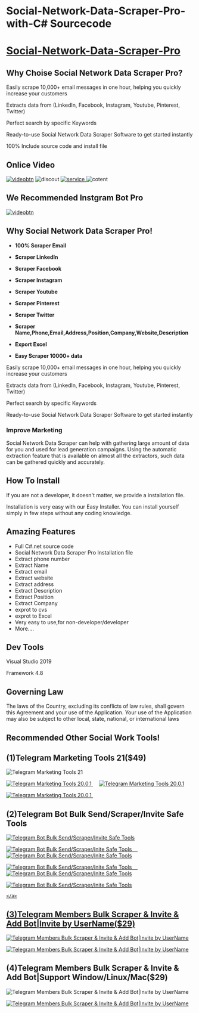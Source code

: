 # Social-Network-Data-Scraper-Pro-with-C# Sourcecode
# <a href="Social Network Data Scraper Pro" rel="_blank"> Social-Network-Data-Scraper-Pro</a>
    
<h2><strong> Why Choise Social Network Data Scraper Pro?</strong></h2>
<p>Easily scrape 10,000+ email messages in one hour, helping you quickly increase your customers</p>
<p>Extracts data from (LinkedIn, Facebook, Instagram, Youtube, Pinterest, Twitter)</p>
<p>Perfect search by specific Keywords</p>
<p>Ready-to-use Social Network Data Scraper Software to get started instantly</p>
<p>100% Include source code and install file</p>


<h2><strong> Onlice Video</strong></h2>
<a href="https://youtu.be/VzaR4KlD-Ps" rel="nofollow"><img src="https://i.ibb.co/pjm9K3d/videobtn1.jpg" alt="videobtn"></a>


<img src="https://i.ibb.co/4FRmJNN/discout.jpg" alt="discout" border="0">
 <a href="https://wa.me/85265898516" rel="nofollow">
      <img src="https://i.ibb.co/F7XbH42/service.jpg" alt="service" border="0">
    </a>
<img src="https://i.ibb.co/Rj5VPHz/cotent.jpg" alt="cotent" border="0">
<h2><strong> We Recommended  Instgram Bot Pro</strong></h2>
<p>
    <a href="https://youtu.be/2RUZwScXVxk" rel="nofollow">
        <img src="https://i.ibb.co/pjm9K3d/videobtn1.jpg" alt="videobtn">
    </a>  
</p>

<h2><strong> Why Social Network Data Scraper Pro!</strong></h2>
<ul>
       <li><p><strong>100% Scraper Email</strong></p></li>
       <li><p><strong>Scraper LinkedIn</strong></p></li>
	   <li><p><strong>Scraper Facebook</strong></p></li>
	   <li><p><strong>Scraper Instagram</strong></p></li>
	   <li><p><strong>Scraper Youtube</strong></p></li>
	   <li><p><strong>Scraper Pinterest</strong></p></li>
	   <li><p><strong>Scraper Twitter</strong></p></li>
	   <li><p><strong>Scraper Name,Phone,Email,Address,Position,Company,Website,Description</strong></p></li>
	   <li><p><strong>Export Excel</strong></p></li>
	    <li><p><strong>Easy Scraper 10000+ data</strong></p></li>
</ul>
<p>Easily scrape 10,000+ email messages in one hour, helping you quickly increase your customers</p>
<p>Extracts data from (LinkedIn, Facebook, Instagram, Youtube, Pinterest, Twitter)</p>
<p>Perfect search by specific Keywords</p>
<p>Ready-to-use Social Network Data Scraper Software to get started instantly</p>


<h3>Improve Marketing</h3>
<p>Social Network Data Scraper can help with gathering large amount of data for you and used for lead generation campaigns. 
Using the automatic extraction feature that is available on almost all the extractors, such data can be gathered quickly and accurately. </p> 


<h2><strong> How To Install</strong></h2>
<p>If you are not a developer, it doesn't matter, we provide a installation file.</p>
<p>Installation is very easy with our Easy Installer. You can install yourself simply 
in few steps without any coding knowledge.</p>



<h2><strong>Amazing Features</strong></h2>
<ul>
    <li>Full C#.net source code</li>
	<li>Social Network Data Scraper Pro Installation file</li>
    <li>Extract phone number</li>
	<li>Extract Name</li>
	<li>Extract email</li>
	<li>Extract website</li>
	<li>Extract address</li>
	<li>Extract Description</li>
	<li>Extract Position</li>
	<li>Extract Company</li>
    <li>exprot to cvs</li>
	<li>exprot to Excel</li>
	<li>Very easy to use,for non-developer/developer</li>
    <li>More....</li>
</ul>

<h2><strong>Dev Tools</strong></h2>
<p>Visual Studio 2019  </p>
<p>Framework 4.8</p>

<h2><strong>Governing Law</strong></h2>
<p>The laws of the Country, excluding its conflicts of law rules, shall govern this Agreement and your use of the Application.
 Your use of the Application may also be subject to other local, state, national, or international laws</p>

 
 <h2><strong>Recommended Other  Social Work Tools!</strong></h2>
 
 <h2><strong>(1)Telegram Marketing Tools 21($49)</strong></h2>
 <img src="https://i.ibb.co/X7CWRtB/Inline-Preview-tgtools.jpg" alt="Telegram Marketing Tools 21" border="0">
 <p>
    <a href="https://youtu.be/M6m1XmiZJmo" rel="nofollow">
        <img src="https://i.ibb.co/pjm9K3d/videobtn1.jpg" alt="Telegram Marketing Tools 20.0.1">
    </a>
	 &nbsp;&nbsp;&nbsp;
	 <a href="https://youtu.be/Vext9PI5Djo" rel="nofollow">
        <img src="https://i.ibb.co/60wdmz7/videobtn2.jpg" alt="Telegram Marketing Tools 20.0.1">
    </a>
</p>
<p>
    <a href="https://youtu.be/HLTue-7uqpI" rel="nofollow">
		<img src="https://i.ibb.co/HpcDyNm/videobtnnew.png" alt="Telegram Marketing Tools 20.0.1" >
    </a>
	 &nbsp;&nbsp;&nbsp;
	
</p>
 
 <h2><strong>(2)Telegram Bot Bulk Send/Scraper/Invite Safe Tools</strong></h2>

 <a href="https://codecanyon.net/item/telegram-bot-tools/33859570" rel="nofollow">
	<img src="https://i.ibb.co/dbjypL4/tgsafetools.jpg" alt="Telegram Bot Bulk Send/Scraper/Invite Safe Tools" border="0">
 </a>
 
<p>
    <a href="https://youtu.be/C8mB64XXYWA" rel="nofollow">
        <img src="https://i.ibb.co/h2gs8SX/videobtn.png" alt="Telegram Bot Bulk Send/Scraper/Inite Safe Tools">
		 &nbsp;&nbsp;&nbsp;
    </a>
	 <a href="https://youtu.be/bCDTIUU96rI" rel="nofollow">
      <img src="https://i.ibb.co/GWkc9L4/sendbtn1.png" alt="Telegram Bot Bulk Send/Scraper/Inite Safe Tools" border="0">
    </a>
</p>
<p>
    <a href="https://youtu.be/_yz-g1tYstE" rel="nofollow">
      <img src="https://i.ibb.co/q7xxG4b/sendbtn2.png" alt="Telegram Bot Bulk Send/Scraper/Inite Safe Tools" border="0">
		 &nbsp;&nbsp;&nbsp;
    </a>
	 <a href="https://youtu.be/LSRY0l4CG-o" rel="nofollow">
     <img src="https://i.ibb.co/zNdDM1t/sendbtn3.png" alt="Telegram Bot Bulk Send/Scraper/Inite Safe Tools" border="0">
    </a>
</p> 
<p>
    <a href="https://youtu.be/bnyrtugD7t0" rel="nofollow">
    <img src="https://i.ibb.co/j89KCGy/sendbtn4.png" alt="Telegram Bot Bulk Send/Scraper/Inite Safe Tools" border="0">
	 
    </a>
</p>


<h2><strong>(3)Telegram Members Bulk Scraper & Invite & Add Bot|Invite by UserName($29)</strong></h2>
 <img src="https://i.ibb.co/n8NbRsg/tgmemberinvite.jpg" alt="Telegram Members Bulk Scraper & Invite & Add Bot|Invite by UserName" border="0">
<p>
    <a href="https://youtu.be/vO7G2s6ynyc" rel="nofollow">
        <img src="https://i.ibb.co/h2gs8SX/videobtn.png" alt="Telegram Members Bulk Scraper & Invite & Add Bot|Invite by UserName">
    </a>
</p>

<h2><strong>(4)Telegram Members Bulk Scraper & Invite & Add Bot|Support Window/Linux/Mac($29)</strong></h2>
 <img src="https://i.ibb.co/n8NbRsg/tgmemberinvite.jpg" alt="Telegram Members Bulk Scraper & Invite & Add Bot|Invite by UserName" border="0">
<p>
    <a href="hhttps://youtu.be/-VjK9ea_4BA" rel="nofollow">
        <img src="https://i.ibb.co/h2gs8SX/videobtn.png" alt="Telegram Members Bulk Scraper & Invite & Add Bot|Invite by UserName">
    </a>
</p>
